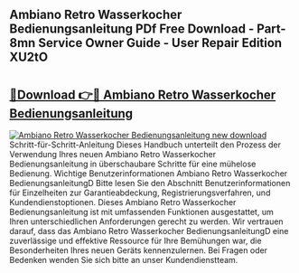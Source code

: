 ## Ambiano Retro Wasserkocher Bedienungsanleitung PDf Free Download - Part-8mn Service Owner Guide - User Repair Edition XU2tO

# <h2><a href="http://df5m61h.blite.top/?on=Ambiano+Retro+Wasserkocher+Bedienungsanleitung">🔗Download 👉🔴 Ambiano Retro Wasserkocher Bedienungsanleitung</a></h2>

[![Ambiano Retro Wasserkocher Bedienungsanleitung new download](https://i.imgur.com/lujVjoI.png)](http://df5m61h.blite.top/?on=Ambiano+Retro+Wasserkocher+Bedienungsanleitung)
Schritt-für-Schritt-Anleitung Dieses Handbuch unterteilt den Prozess der Verwendung Ihres neuen Ambiano Retro Wasserkocher Bedienungsanleitung in überschaubare Schritte für eine mühelose Bedienung. Wichtige Benutzerinformationen Ambiano Retro Wasserkocher BedienungsanleitungD Bitte lesen Sie den Abschnitt Benutzerinformationen für Einzelheiten zur Garantieabdeckung, Registrierungsverfahren, und Kundendienstoptionen. Dieses Ambiano Retro Wasserkocher Bedienungsanleitung ist mit umfassenden Funktionen ausgestattet, um Ihren unterschiedlichen Anforderungen gerecht zu werden. Wir vertrauen darauf, dass das Ambiano Retro Wasserkocher BedienungsanleitungD eine zuverlässige und effektive Ressource für Ihre Bemühungen war, die Besonderheiten Ihres neuen Geräts kennenzulernen. Bei Fragen oder Bedenken wenden Sie sich bitte an unser Kundendienstteam.
